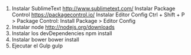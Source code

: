 1. Instalar SublimeText
	http://www.sublimetext.com/
	Instalar Package Control
		https://packagecontrol.io/
	Instalar Editor Config
		Ctrl + Shift + P > Package Control: Install Package > Editor Config
2. Instalar node 
	http://nodejs.org/downloads
3. Instalar los devDependencies
	npm install
4. Instalar bower 
	bower install
6. Ejecutar el Gulp
	gulp
